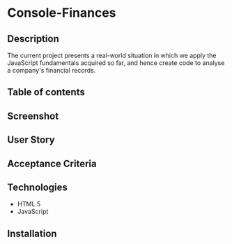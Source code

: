 # Console-Finances

## Description
The current project presents a real-world situation in which we apply the JavaScript fundamentals 
acquired so far, and hence create code to analyse a company's financial records.

## Table of contents


## Screenshot

## User Story
 

## Acceptance Criteria


## Technologies
 <ul>
    <li>HTML 5</li>
    <li>JavaScript</li>
 </ul>

 ## Installation


